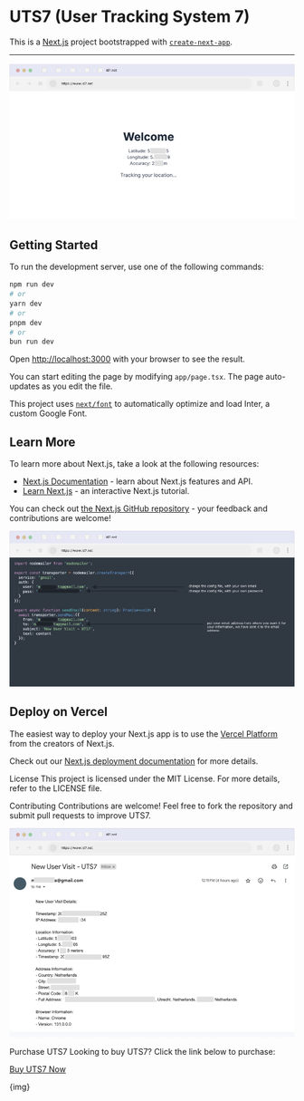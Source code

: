# UTS7 (User Tracking System 7)

This is a [Next.js](https://nextjs.org/) project bootstrapped with [`create-next-app`](https://github.com/vercel/next.js/tree/canary/packages/create-next-app).

---
![img/43645643676.png](https://raw.githubusercontent.com/EricksonAtHome/UTS7/refs/heads/main/img/43645643676.png "43645643676")


## Getting Started

To run the development server, use one of the following commands:

```bash
npm run dev
# or
yarn dev
# or
pnpm dev
# or
bun run dev
```

Open [http://localhost:3000](http://localhost:3000) with your browser to see the result.

You can start editing the page by modifying `app/page.tsx`. The page auto-updates as you edit the file.

This project uses [`next/font`](https://nextjs.org/docs/basic-features/font-optimization) to automatically optimize and load Inter, a custom Google Font.

## Learn More

To learn more about Next.js, take a look at the following resources:

- [Next.js Documentation](https://nextjs.org/docs) - learn about Next.js features and API.
- [Learn Next.js](https://nextjs.org/learn) - an interactive Next.js tutorial.

You can check out [the Next.js GitHub repository](https://github.com/vercel/next.js/) - your feedback and contributions are welcome!

![img/65734646.png](https://raw.githubusercontent.com/EricksonAtHome/UTS7/refs/heads/main/img/65734646.png "65734646")

## Deploy on Vercel

The easiest way to deploy your Next.js app is to use the [Vercel Platform](https://vercel.com/new?utm_medium=default-template&filter=next.js&utm_source=create-next-app&utm_campaign=create-next-app-readme) from the creators of Next.js.

Check out our [Next.js deployment documentation](https://nextjs.org/docs/deployment) for more details.


License
This project is licensed under the MIT License. For more details, refer to the LICENSE file.

Contributing
Contributions are welcome! Feel free to fork the repository and submit pull requests to improve UTS7.

![img/4w35q532445.png](https://raw.githubusercontent.com/EricksonAtHome/UTS7/refs/heads/main/img/4w35q532445.png "4w35q532445")

Purchase UTS7
Looking to buy UTS7? Click the link below to purchase:

[Buy UTS7 Now](https://)

{img}
